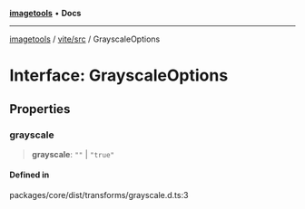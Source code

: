 [**imagetools**](../../../README.md) • **Docs**

***

[imagetools](../../../modules.md) / [vite/src](../README.md) / GrayscaleOptions

# Interface: GrayscaleOptions

## Properties

### grayscale

> **grayscale**: `""` \| `"true"`

#### Defined in

packages/core/dist/transforms/grayscale.d.ts:3
